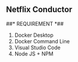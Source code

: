 ## Netflix Conductor ##
##* REQUIREMENT *##
1. Docker Desktop
2. Docker Command Line
3. Visual Studio Code
4. Node JS + NPM  
